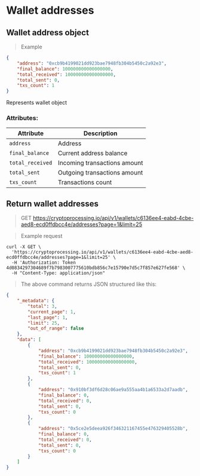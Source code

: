 # Wallet addresses

## Wallet address object

> Example

```json
{
    "address": "0xcb9b4199021dd923bae7948fb304b5450c2a92e3",
    "final_balance": 100000000000000000,
    "total_received": 100000000000000000,
    "total_sent": 0,
    "txs_count": 1
}
```

Represents wallet object
 
### Attributes:

Attribute | Description
--------- | -----------
`address` | Address
`final_balance` | Current address balance 
`total_received` | Incoming transactions amount
`total_sent` | Outgoing transactions amount
`txs_count` | Transactions count 

## Return wallet addresses

> GET https://cryptoprocessing.io/api/v1/wallets/c6136ee4-eabd-4cbe-aed8-ecd0ffdbcc4e/addresses?page=1&limit=25

> Example request

```shell
curl -X GET \
  'https://cryptoprocessing.io/api/v1/wallets/c6136ee4-eabd-4cbe-aed8-ecd0ffdbcc4e/addresses?page=1&limit=25' \
  -H 'Authorization: Token 4d0834297304689f7b7983007775610bdb856c7e15790e7d5c7f857e627fe568' \
  -H "Content-Type: application/json"
```

> The above command returns JSON structured like this:

```json
{
    "_metadata": {
        "total": 3,
        "current_page": 1,
        "last_page": 1,
        "limit": 25,
        "out_of_range": false
    },
    "data": [
        {
            "address": "0xcb9b4199021dd923bae7948fb304b5450c2a92e3",
            "final_balance": 100000000000000000,
            "total_received": 100000000000000000,
            "total_sent": 0,
            "txs_count": 1
        },
        {
            "address": "0x910bf3df6d28c06ae9a555aa4b1a6533a2d7aadb",
            "final_balance": 0,
            "total_received": 0,
            "total_sent": 0,
            "txs_count": 0
        },
        {
            "address": "0x5ce2e5deea926f346321167455e476329405528b",
            "final_balance": 0,
            "total_received": 0,
            "total_sent": 0,
            "txs_count": 0
        }
    ]
}
```
